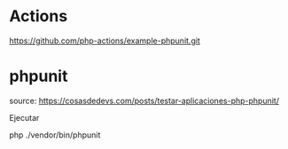 # Actions
https://github.com/php-actions/example-phpunit.git
# phpunit
source: https://cosasdedevs.com/posts/testar-aplicaciones-php-phpunit/


Ejecutar

php ./vendor/bin/phpunit

